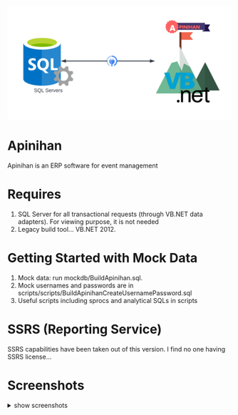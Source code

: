 ![Alt text](Apinihan.png)
# Apinihan
Apinihan is an ERP software for event management


# Requires
1. SQL Server for all transactional requests (through VB.NET data adapters). For viewing purpose, it is not needed
2. Legacy build tool... VB.NET 2012. 


# Getting Started with Mock Data
1. Mock data: run mockdb/BuildApinihan.sql.
2. Mock usernames and passwords are in scripts/scripts/BuildApinihanCreateUsernamePassword.sql
3. Useful scripts including sprocs and analytical SQLs in scripts

# SSRS (Reporting Service)
SSRS capabilities have been taken out of this version. I find no one having SSRS license...

# Screenshots
<details>
  <summary>show screenshots</summary>
  <img src="screenshots/custForm.png" alt="customer form" width="50%" height="50%"/>
  <img src="screenshots/search.png" alt="search functionality' login" width="50%" height="50%"/>
  <img src="screenshots/executiveUI.png" alt="UI for executives" width="50%" height="50%"/>
  <img src="screenshots/mmUI.png" alt="UI for middle managers" width="50%" height="50%"/>
  <img src="screenshots/inventories.png" alt="equipments inventory" width="50%" height="50%"/>
  <img src="screenshots/login.png" alt="login page" width="50%" height="50%"/>
</details>